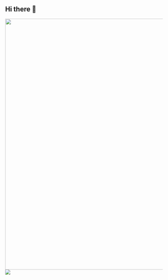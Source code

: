 ## Hi there 👋
<img width="800" src="https://github-readme-activity-graph.vercel.app/graph?username=phtcloud-dev&theme=github-compact&hide_border=true&area=true" />
<img align="center" src="https://github-readme-stats.vercel.app/api/top-langs/?username=phtcloud-dev&hide_progress=false" />
<!--
**phtcloud-dev/phtcloud-dev** is a ✨ _special_ ✨ repository because its `README.md` (this file) appears on your GitHub profile.

Here are some ideas to get you started:

- 🔭 I’m currently working on ...
- 🌱 I’m currently learning ...
- 👯 I’m looking to collaborate on ...
- 🤔 I’m looking for help with ...
- 💬 Ask me about ...
- 📫 How to reach me: ...
- 😄 Pronouns: ...
- ⚡ Fun fact: ...
-->
